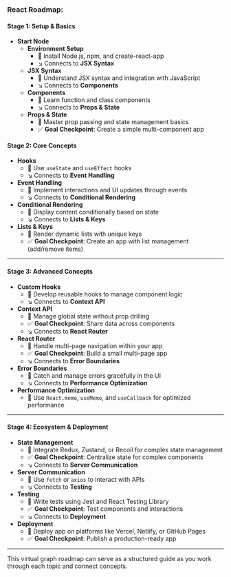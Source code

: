 
### React Roadmap:

#### **Stage 1: Setup & Basics**
- **Start Node**
  - **Environment Setup**
    - 🔄 Install Node.js, npm, and create-react-app
    - ↘️ Connects to **JSX Syntax**
  - **JSX Syntax**
    - 🔄 Understand JSX syntax and integration with JavaScript
    - ↘️ Connects to **Components**
  - **Components**
    - 🔄 Learn function and class components
    - ↘️ Connects to **Props & State**
  - **Props & State**
    - 🔄 Master prop passing and state management basics
    - ✅ **Goal Checkpoint**: Create a simple multi-component app



#### **Stage 2: Core Concepts**
- **Hooks**
  - 🔄 Use `useState` and `useEffect` hooks
  - ↘️ Connects to **Event Handling**
- **Event Handling**
  - 🔄 Implement interactions and UI updates through events
  - ↘️ Connects to **Conditional Rendering**
- **Conditional Rendering**
  - 🔄 Display content conditionally based on state
  - ↘️ Connects to **Lists & Keys**
- **Lists & Keys**
  - 🔄 Render dynamic lists with unique keys
  - ✅ **Goal Checkpoint**: Create an app with list management (add/remove items)

---

#### **Stage 3: Advanced Concepts**
- **Custom Hooks**
  - 🔄 Develop reusable hooks to manage component logic
  - ↘️ Connects to **Context API**
- **Context API**
  - 🔄 Manage global state without prop drilling
  - ✅ **Goal Checkpoint**: Share data across components
  - ↘️ Connects to **React Router**
- **React Router**
  - 🔄 Handle multi-page navigation within your app
  - ✅ **Goal Checkpoint**: Build a small multi-page app
  - ↘️ Connects to **Error Boundaries**
- **Error Boundaries**
  - 🔄 Catch and manage errors gracefully in the UI
  - ↘️ Connects to **Performance Optimization**
- **Performance Optimization**
  - 🔄 Use `React.memo`, `useMemo`, and `useCallback` for optimized performance

---

#### **Stage 4: Ecosystem & Deployment**
- **State Management**
  - 🔄 Integrate Redux, Zustand, or Recoil for complex state management
  - ✅ **Goal Checkpoint**: Centralize state for complex components
  - ↘️ Connects to **Server Communication**
- **Server Communication**
  - 🔄 Use `fetch` or `axios` to interact with APIs
  - ↘️ Connects to **Testing**
- **Testing**
  - 🔄 Write tests using Jest and React Testing Library
  - ✅ **Goal Checkpoint**: Test components and interactions
  - ↘️ Connects to **Deployment**
- **Deployment**
  - 🔄 Deploy app on platforms like Vercel, Netlify, or GitHub Pages
  - ✅ **Goal Checkpoint**: Publish a production-ready app

---

This virtual graph roadmap can serve as a structured guide as you work through each topic and connect concepts.
